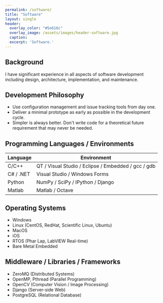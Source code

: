 ```yaml
---
permalink: /software/
title: "Software"
layout: single
header:
  overlay_color: "#5e616c"
  overlay_image: /assets/images/header-software.jpg
  caption: 
  excerpt: 'Software.'
---
```


## Background
I have significant experience in all aspects of software development including design, architecture, implementation, and maintenance. 

## Development Philosophy

* Use configuration management and issue tracking tools from day one.
* Deliver a minimal prototype as early as possible in the development cycle.
* Simpler is always better. Don't write code for a theoretical future requirement that may never be needed.

## Programming Languages / Environments

| Language                  | Environment                                         |
| ------------------------- | --------------------------------------------------- |
| C/C++                     | QT / Visual Studio / Eclipse / Embedded / gcc / gdb |
| C# / .NET                 | Visual Studio / Windows Forms                       |
| Python                    | NumPy / SciPy / IPython / Django                    |
| Matlab                    | Matlab / Octave                                     |

## Operating Systems

* Windows
* Linux (CentOS, RedHat, Scientific Linux, Ubuntu)
* MacOS
* iOS
* RTOS (Phar Lap, LabVIEW Real-time) 
* Bare Metal Embedded

## Middleware / Libraries / Frameworks

* ZeroMQ (Distributed Systems)
* OpenMP, Pthread (Parallel Programming)
* OpenCV (Computer Vision / Image Processing)
* Django (Server-side Web)
* PostgreSQL (Relational Database)


